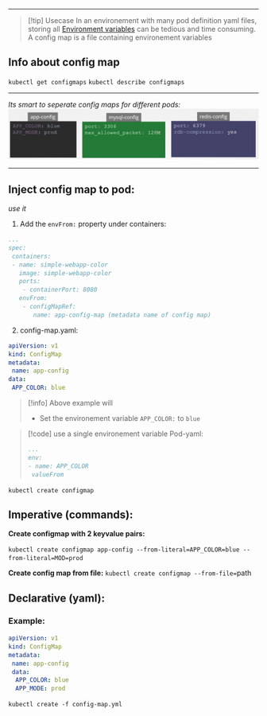 ***
>[!tip] Usecase
>In an environement with many pod definition yaml files, storing all [Environment variables](Environment%20variables%20k8s.md) can be tedious and time consuming.
>A config map is a file containing environement variables


## Info about config map
`kubectl get configmaps`
`kubectl describe configmaps`
****
*Its smart to seperate config maps for different pods:*
	![](Pasted%20image%2020230607092149.png)
***
## Inject config map to pod:
*use it*

1. Add the `envFrom:` property under containers:
```yaml
...
spec:
 containers:
 - name: simple-webapp-color
   image: simple-webapp-color
   ports:
    - containerPort: 8080
   envFrom:
    - configMapRef:
       name: app-config-map (metadata name of config map)
```
2. config-map.yaml:
```yaml
apiVersion: v1
kind: ConfigMap
metadata:
 name: app-config
data:
 APP_COLOR: blue
```
>[!info] Above example will
>- Set the environement variable `APP_COLOR:` to `blue` 

>[!code] use a single environement variable
>Pod-yaml:
>```yaml
>...
>env:
>- name: APP_COLOR
>  valueFrom
 

`kubectl create configmap`

## Imperative (commands):

**Create configmap with 2 keyvalue pairs:**

`kubectl create configmap app-config --from-literal=APP_COLOR=blue --from-literal=MOD=prod`

**Create config map from file:**
`kubectl create configmap --from-file=`path

## Declarative (yaml):

### Example:

```yaml
apiVersion: v1
kind: ConfigMap
metadata:
 name: app-config
 data:
  APP_COLOR: blue
  APP_MODE: prod
```

`kubectl create -f config-map.yml`
